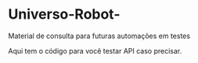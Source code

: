 # Universo-Robot-
Material de consulta para futuras automações em testes 

Aqui tem o código para você testar API caso precisar. 





